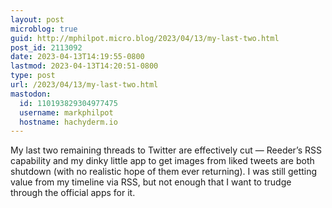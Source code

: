 ```yaml
---
layout: post
microblog: true
guid: http://mphilpot.micro.blog/2023/04/13/my-last-two.html
post_id: 2113092
date: 2023-04-13T14:19:55-0800
lastmod: 2023-04-13T14:20:51-0800
type: post
url: /2023/04/13/my-last-two.html
mastodon:
  id: 110193829304977475
  username: markphilpot
  hostname: hachyderm.io
---
```

My last two remaining threads to Twitter are effectively cut — Reeder’s RSS capability and my dinky little app to get images from liked tweets are both shutdown (with no realistic hope of them ever returning). I was still getting value from my timeline via RSS, but not enough that I want to trudge through the official apps for it.

